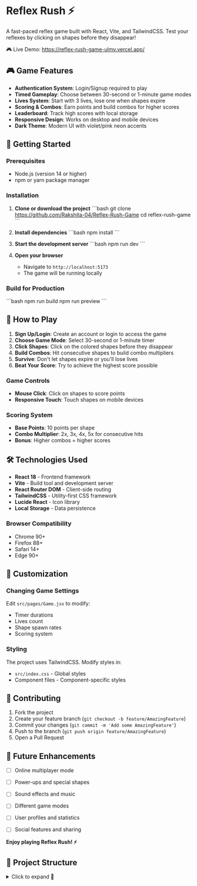 # Reflex Rush ⚡

A fast-paced reflex game built with React, Vite, and TailwindCSS. Test your reflexes by clicking on shapes before they disappear!

🎮 Live Demo: https://reflex-rush-game-ulmv.vercel.app/

## 🎮 Game Features

- **Authentication System**: Login/Signup required to play
- **Timed Gameplay**: Choose between 30-second or 1-minute game modes
- **Lives System**: Start with 3 lives, lose one when shapes expire
- **Scoring & Combos**: Earn points and build combos for higher scores
- **Leaderboard**: Track high scores with local storage
- **Responsive Design**: Works on desktop and mobile devices
- **Dark Theme**: Modern UI with violet/pink neon accents

## 🚀 Getting Started

### Prerequisites

- Node.js (version 14 or higher)
- npm or yarn package manager

### Installation

1. **Clone or download the project**
   \`\`\`bash
   git clone <https://github.com/Rakshita-04/Reflex-Rush-Game>
   cd reflex-rush-game
   \`\`\`

2. **Install dependencies**
   \`\`\`bash
   npm install
   \`\`\`

3. **Start the development server**
   \`\`\`bash
   npm run dev
   \`\`\`

4. **Open your browser**
   - Navigate to `http://localhost:5173`
   - The game will be running locally

### Build for Production

\`\`\`bash
npm run build
npm run preview
\`\`\`

## 🎯 How to Play

1. **Sign Up/Login**: Create an account or login to access the game
2. **Choose Game Mode**: Select 30-second or 1-minute timer
3. **Click Shapes**: Click on the colored shapes before they disappear
4. **Build Combos**: Hit consecutive shapes to build combo multipliers
5. **Survive**: Don't let shapes expire or you'll lose lives
6. **Beat Your Score**: Try to achieve the highest score possible

### Game Controls

- **Mouse Click**: Click on shapes to score points
- **Responsive Touch**: Touch shapes on mobile devices

### Scoring System

- **Base Points**: 10 points per shape
- **Combo Multiplier**: 2x, 3x, 4x, 5x for consecutive hits
- **Bonus**: Higher combos = higher scores

## 🛠️ Technologies Used

- **React 18** - Frontend framework
- **Vite** - Build tool and development server
- **React Router DOM** - Client-side routing
- **TailwindCSS** - Utility-first CSS framework
- **Lucide React** - Icon library
- **Local Storage** - Data persistence


### Browser Compatibility

- Chrome 90+
- Firefox 88+
- Safari 14+
- Edge 90+

## 🎨 Customization

### Changing Game Settings

Edit `src/pages/Game.jsx` to modify:
- Timer durations
- Lives count
- Shape spawn rates
- Scoring system

### Styling

The project uses TailwindCSS. Modify styles in:
- `src/index.css` - Global styles
- Component files - Component-specific styles


## 🤝 Contributing

1. Fork the project
2. Create your feature branch (`git checkout -b feature/AmazingFeature`)
3. Commit your changes (`git commit -m 'Add some AmazingFeature'`)
4. Push to the branch (`git push origin feature/AmazingFeature`)
5. Open a Pull Request

## 🎯 Future Enhancements

- [ ] Online multiplayer mode
- [ ] Power-ups and special shapes
- [ ] Sound effects and music
- [ ] Different game modes
- [ ] User profiles and statistics
- [ ] Social features and sharing


**Enjoy playing Reflex Rush! ⚡**

## 📁 Project Structure

<details>
<summary>Click to expand 📁</summary>
  
```plaintext
reflex-rush/
├─ public/
│  └─ mock-leaderboard.json
│
├─ src/
│  ├─ main.jsx
│  ├─ App.jsx
│  ├─ components/
│  │  ├─ Navbar.jsx
│  │  └─ Footer.jsx
│  └─ pages/
│     ├─ Game.jsx
│     ├─ HowToPlayPage.jsx
│     ├─ LeaderboardPage.jsx
│     ├─ Login.jsx
│     └─ Signup.jsx
│
├─ .gitignore
├─ index.html
├─ package.json
├─ tailwind.config.js
└─ vite.config.js

```plaintext

